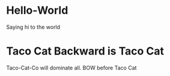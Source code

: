 # Hello-World
Saying hi to the world
<H1 color:"red"> Taco Cat Backward is Taco Cat </H1>
<p color:"blue"> Taco-Cat-Co will dominate all. BOW before Taco Cat</p>
